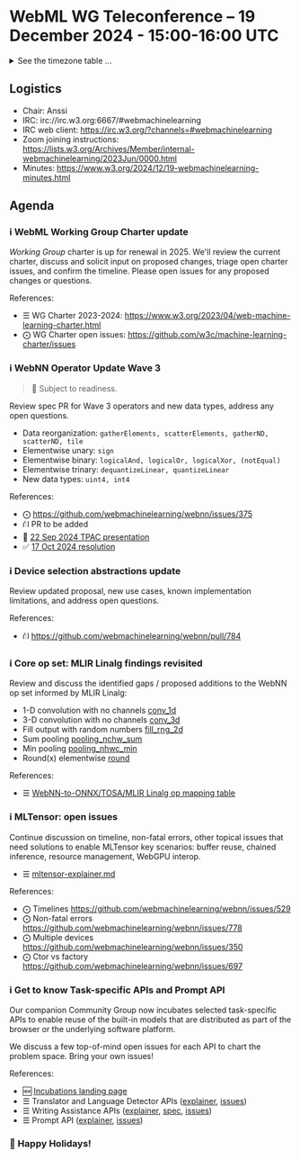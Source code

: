# WebML WG Teleconference – 19 December 2024 - 15:00-16:00 UTC

<details><summary>See the timezone table ...</summary>
<table>
<tr><td> San Francisco <td> Thu, 19 December 2024 <td> 07:00
<tr><td> Boston <td> Thu, 19 December 2024 <td> 10:00  
<tr><td> London <td> Thu, 19 December 2024 <td> 15:00  
<tr><td> Berlin <td> Thu, 19 December 2024 <td> 16:00 
<tr><td> Helsinki <td> Thu, 19 December 2024 <td> 17:00 
<tr><td> Shanghai <td> Thu, 19 December 2024 <td> 23:00
<tr><td> Tokyo <td> Fri, 20 December 2024 <td> 00:00
<tr><td> UTC <td> Thu, 19 December 2024 <td> 15:00 UTC
</table>

Other locations: https://www.timeanddate.com/worldclock/fixedtime.html?iso=20241219T15
</details>

## Logistics

* Chair: Anssi
* IRC: irc://irc.w3.org:6667/#webmachinelearning
* IRC web client: https://irc.w3.org/?channels=#webmachinelearning
* Zoom joining instructions: https://lists.w3.org/Archives/Member/internal-webmachinelearning/2023Jun/0000.html
* Minutes: https://www.w3.org/2024/12/19-webmachinelearning-minutes.html

## Agenda

### ℹ️ WebML Working Group Charter update

*Working Group* charter is up for renewal in 2025. We'll review the current charter, discuss and solicit input on proposed changes, triage open charter issues, and confirm the timeline. Please open issues for any proposed changes or questions.

References:
- ☰ WG Charter 2023-2024: https://www.w3.org/2023/04/web-machine-learning-charter.html
- ⨀ WG Charter open issues: https://github.com/w3c/machine-learning-charter/issues


### ℹ️ WebNN Operator Update Wave 3

>🎁 Subject to readiness.

Review spec PR for Wave 3 operators and new data types, address any open questions.

- Data reorganization: `gatherElements, scatterElements, gatherND, scatterND, tile`
- Elementwise unary: `sign`
- Elementwise binary: `logicalAnd, logicalOr, logicalXor, (notEqual)`
- Elementwise trinary: `dequantizeLinear, quantizeLinear`
- New data types: `uint4, int4`

References:
- ⨀ https://github.com/webmachinelearning/webnn/issues/375
- ⛙ PR to be added
- 📁 [22 Sep 2024 TPAC presentation](https://lists.w3.org/Archives/Public/www-archive/2024Sep/att-0014/WebNN_Operator_Update_Wave_3.pdf)
- ✅ [17 Oct 2024 resolution](https://www.w3.org/2024/10/17-webmachinelearning-minutes.html#1152)


### ℹ️ Device selection abstractions update

Review updated proposal, new use cases, known implementation limitations, and address open questions.

References:

- ⛙ https://github.com/webmachinelearning/webnn/pull/784


### ℹ️ Core op set: MLIR Linalg findings revisited

Review and discuss the identified gaps / proposed additions to the WebNN op set informed by MLIR Linalg:

- 1-D convolution with no channels [conv_1d](https://mlir.llvm.org/docs/Dialects/Linalg/#linalgconv_1d-linalgconv1dop)
- 3-D convolution with no channels [conv_3d](https://mlir.llvm.org/docs/Dialects/Linalg/#linalgconv_3d-linalgconv3dop)
- Fill output with random numbers [fill_rng_2d](https://mlir.llvm.org/docs/Dialects/Linalg/#linalgfill_rng_2d-linalgfillrng2dop)
- Sum pooling [pooling_nchw_sum](https://mlir.llvm.org/docs/Dialects/Linalg/#linalgpooling_nchw_sum-linalgpoolingnchwsumop)
- Min pooling [pooling_nhwc_min](https://mlir.llvm.org/docs/Dialects/Linalg/#linalgpooling_nhwc_min-linalgpoolingnhwcminop)
- Round(x) elementwise [round](https://mlir.llvm.org/docs/Dialects/Linalg/#linalground-linalgroundop)

References:
- ☰ [WebNN-to-ONNX/TOSA/MLIR Linalg op mapping table](https://onedrive.live.com/view.aspx?resid=EE82F5C6F06C7371%21345450&authkey=!AK8f-RDTleqlLXE)


### ℹ️ MLTensor: open issues

Continue discussion on timeline, non-fatal errors, other topical issues that need solutions to enable MLTensor key scenarios: buffer reuse, chained inference, resource management, WebGPU interop.

- ☰ [mltensor-explainer.md](https://github.com/webmachinelearning/webnn/blob/main/mltensor-explainer.md)

References:
- ⨀ Timelines https://github.com/webmachinelearning/webnn/issues/529
- ⨀ Non-fatal errors https://github.com/webmachinelearning/webnn/issues/778
- ⨀ Multiple devices https://github.com/webmachinelearning/webnn/issues/350
- ⨀ Ctor vs factory https://github.com/webmachinelearning/webnn/issues/697


### ℹ️ Get to know Task-specific APIs and Prompt API

Our companion Community Group now incubates selected task-specific APIs to enable reuse of the built-in models that are distributed as part of the browser or the underlying software platform.

We discuss a few top-of-mind open issues for each API to chart the problem space. Bring your own issues!

References:
- 🆕 [Incubations landing page](https://webmachinelearning.github.io/incubations/)
- ☰ Translator and Language Detector APIs ([explainer](https://github.com/webmachinelearning/translation-api/), [issues](https://github.com/webmachinelearning/translation-api/issues))
- ☰ Writing Assistance APIs ([explainer](https://github.com/webmachinelearning/writing-assistance-apis), [spec](https://webmachinelearning.github.io/writing-assistance-apis/), [issues](https://github.com/webmachinelearning/writing-assistance-apis/issues))
- ☰ Prompt API ([explainer](https://github.com/webmachinelearning/prompt-api), [issues](https://github.com/webmachinelearning/prompt-api/issues))


### 🎄 Happy Holidays!
